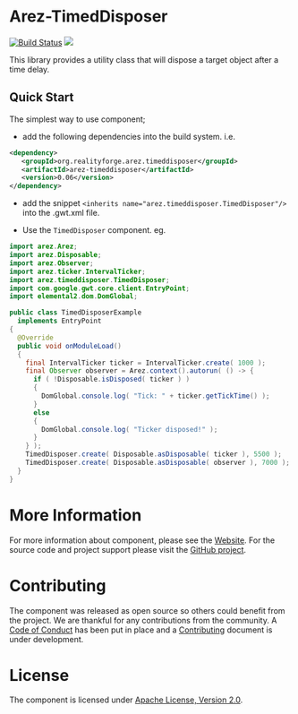 # Arez-TimedDisposer

[![Build Status](https://secure.travis-ci.org/arez/arez-timeddisposer.png?branch=master)](http://travis-ci.org/arez/arez-timeddisposer)
[<img src="https://img.shields.io/maven-central/v/org.realityforge.arez.timeddisposer/arez-timeddisposer.svg?label=latest%20release"/>](http://search.maven.org/#search%7Cga%7C1%7Cg%3A%22org.realityforge.arez.timeddisposer%22)

This library provides a utility class that will dispose a target object after a time delay.

## Quick Start

The simplest way to use component;

* add the following dependencies into the build system. i.e.

```xml
<dependency>
   <groupId>org.realityforge.arez.timeddisposer</groupId>
   <artifactId>arez-timeddisposer</artifactId>
   <version>0.06</version>
</dependency>
```

* add the snippet `<inherits name="arez.timeddisposer.TimedDisposer"/>` into the .gwt.xml file.

* Use the `TimedDisposer` component. eg.

```java
import arez.Arez;
import arez.Disposable;
import arez.Observer;
import arez.ticker.IntervalTicker;
import arez.timeddisposer.TimedDisposer;
import com.google.gwt.core.client.EntryPoint;
import elemental2.dom.DomGlobal;

public class TimedDisposerExample
  implements EntryPoint
{
  @Override
  public void onModuleLoad()
  {
    final IntervalTicker ticker = IntervalTicker.create( 1000 );
    final Observer observer = Arez.context().autorun( () -> {
      if ( !Disposable.isDisposed( ticker ) )
      {
        DomGlobal.console.log( "Tick: " + ticker.getTickTime() );
      }
      else
      {
        DomGlobal.console.log( "Ticker disposed!" );
      }
    } );
    TimedDisposer.create( Disposable.asDisposable( ticker ), 5500 );
    TimedDisposer.create( Disposable.asDisposable( observer ), 7000 );
  }
}
 ```

# More Information

For more information about component, please see the [Website](https://arez.github.io/arez-timeddisposer). For the
source code and project support please visit the [GitHub project](https://github.com/arez/arez-timeddisposer).

# Contributing

The component was released as open source so others could benefit from the project. We are thankful for any
contributions from the community. A [Code of Conduct](CODE_OF_CONDUCT.md) has been put in place and
a [Contributing](CONTRIBUTING.md) document is under development.

# License

The component is licensed under [Apache License, Version 2.0](LICENSE).
